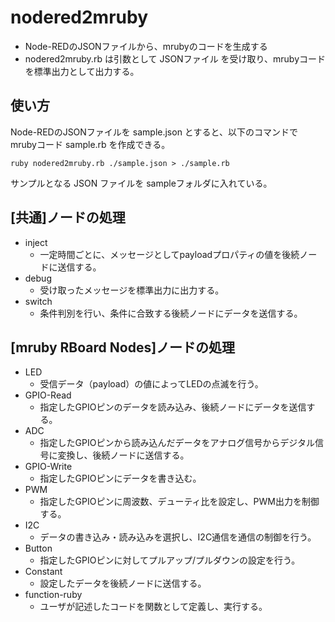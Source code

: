 # nodered2mruby

- Node-REDのJSONファイルから、mrubyのコードを生成する
- nodered2mruby.rb は引数として JSONファイル を受け取り、mrubyコードを標準出力として出力する。

## 使い方

Node-REDのJSONファイルを sample.json とすると、以下のコマンドで mrubyコード sample.rb を作成できる。<br>

```
ruby nodered2mruby.rb ./sample.json > ./sample.rb
```

サンプルとなる JSON ファイルを sampleフォルダに入れている。

## [共通]ノードの処理

- inject
    - 一定時間ごとに、メッセージとしてpayloadプロパティの値を後続ノードに送信する。
- debug
    - 受け取ったメッセージを標準出力に出力する。
- switch
    - 条件判別を行い、条件に合致する後続ノードにデータを送信する。


## [mruby RBoard Nodes]ノードの処理
- LED
    - 受信データ（payload）の値によってLEDの点滅を行う。
- GPIO-Read
    - 指定したGPIOピンのデータを読み込み、後続ノードにデータを送信する。
- ADC
    - 指定したGPIOピンから読み込んだデータをアナログ信号からデジタル信号に変換し、後続ノードに送信する。
- GPIO-Write
    - 指定したGPIOピンにデータを書き込む。
- PWM
    - 指定したGPIOピンに周波数、デューティ比を設定し、PWM出力を制御する。
- I2C
    - データの書き込み・読み込みを選択し、I2C通信を通信の制御を行う。
- Button
    - 指定したGPIOピンに対してプルアップ/プルダウンの設定を行う。
- Constant
    - 設定したデータを後続ノードに送信する。
- function-ruby
    - ユーザが記述したコードを関数として定義し、実行する。
